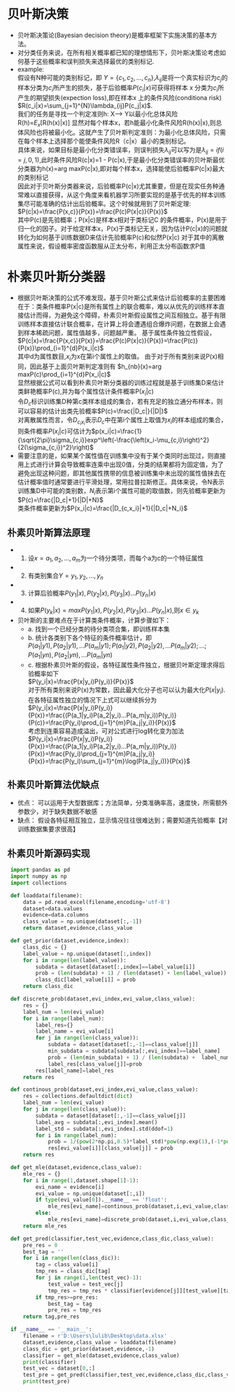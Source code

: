 # 贝叶斯决策
  - 贝叶斯决策论(Bayesian decision theory)是概率框架下实施决策的基本方法。
  - 对分类任务来说，在所有相关概率都已知的理想情形下，贝叶斯决策论考虑如何基于这些概率和误判损失来选择最优的类别标记.
  - example:  
  假设有N种可能的类别标记，即 $Y=\{c_1,c_2,...,c_n\}$,$\lambda_{ij}$是将一个真实标识为$c_j$的样本分类为$c_i$所产生的损失，基于后验概率$P(c_i|x)$可获得将样本 x 分类为$c_i$所产生的期望损失(expection loss),即在样本x 上的条件风险(conditiona risk) $R(c_i|x)=\sum_{j=1}^{N}\lambda_{ij}P(c_j|x)$.  
  我们的任务是寻找一个判定准则h: X--> Y以最小化总体风险  
  R(h)=$E_x$[R(h(x)|x)]
  显然对每个样本x，若h能最小化条件风险R(h(x)|x),则总体风险也将被最小化。这就产生了贝叶斯判定准则：为最小化总体风险，只需在每个样本上选择那个能使条件风险R（c|x）最小的类别标记。  
  具体来说，如果目标是最小化分类错误率，则误判损失$\lambda_{ij}$可以写为是$\lambda_{ij}=if(i=j,0,1)$,此时条件风险R(c|x)=1 - P(c|x),于是最小化分类错误率的贝叶斯最优分类器为h(x)=arg maxP(c|x),即对每个样本x，选择能使后验概率P(c|x)最大的类别标记  
  因此对于贝叶斯分类器来说，后验概率P(c|x)尤其重要，但是在现实任务种通常难以直接获得，从这个角度来看机器学习所要实现的是基于优先的样本训练集尽可能准确的估计出后验概率。这个时候就用到了贝叶斯定理:
  $P(c|x)=\frac{P(x,c)}{P(x)}=\frac{P(c)P(x|c)}{P(x)}$  
  其中P(c)是先验概率；P(x|c)是样本x相对于类标记C 的条件概率，P(x)是用于归一化的因子。对于给定样本x，P(x)于类标记无关，因为估计P(c|x)的问题就转化为如何基于训练数据D来估计先验概率P(c)和似然P(x|c)
  对于其中的离散属性来说，假设概率密度函数服从正太分布，利用正太分布函数求P值
# 朴素贝叶斯分类器
  - 根据贝叶斯决策的公式不难发现，基于贝叶斯公式来估计后验概率的主要困难在于：类条件概率P(x|c)是所有属性上的联合概率，难以从优先的训练样本直接估计而得，为避免这个障碍，朴素贝叶斯假设属性之间互相独立。基于有限训练样本直接估计联合概率，在计算上将会遭遇组合爆炸问题，在数据上会遇到样本稀疏问题，属性值越多，问题越严重。
  基于属性条件独立性假设，
  $P(c|x)=\frac{P(x,c)}{P(x)}=\frac{P(c)P(x|c)}{P(x)}=\frac{P(c)}{P(x)}\prod_{i=1}^{d}P(x_i|c)$  
  其中d为属性数目,$x_i$为x在第i个属性上的取值。
  由于对于所有类别来说P(x)相同，因此基于上面贝叶斯判定准则有
  $h_{nb}(x)=arg maxP(c)\prod_{i=1}^{d}P(x_i|c)$  
  显然根据公式可以看到朴素贝叶斯分类器的训练过程就是基于训练集D来估计类鲜艳概率P(c),并为每个属性估计条件概率P($x_i$|c)  
  令$D_c$标识训练集D种第c类样本组成的集合，若有充足的独立通分布样本，则可以容易的估计出类先验概率$P(c)=\frac{|D_c|}{|D|}$  
  对离散属性而言，令$D_{c_ix_i}$表示$D_c$中在第i个属性上取值为$x_i$的样本组成的集合，则条件概率$P(x_i|c)$可估计为$p(x_i|c)=\frac{1}{\sqrt{2\pi}\sigma_{c,i}}exp^\left(-\frac{\left(x_i-\mu_{c,i}\right)^2}{2(\sigma_{c,i})^2}\right)$  
  - 需要注意的是，如果某个属性值在训练集中没有于某个类同时出现过，则直接用上式进行计算会导致概率连乘中出现0值，分类的结果都将为固定值，为了避免出现这种问题，即其他属性携带的信息被训练集中未出现的属性值抹去在估计概率值时通常要进行平滑处理，常用拉普拉斯修正。具体来说，令N表示训练集D中可能的类别数，$N_i$表示第i个属性可能的取值数，则先验概率更新为$P(c)=\frac{|D_c|+1}{|D|+N}$  
  类条件概率更新为$P(x_i|c)=\frac{|D_{c,x_i}|+1}{|D_c|+N_i}$
## 朴素贝叶斯算法原理
   - 1. 设$x={a_1,a_2,...,a_m}$为一个待分类项，而每个a为c的一个特征属性
   - 2. 有类别集合$Y={y_1,y_2,...,y_n}$
   - 3. 计算后验概率$P(y_1|x),P(y_2|x),P(y_3|x)...P(y_n|x)$
   - 4. 如果$P(y_k|x)=max{P(y_1|x),P(y_2|x),P(y_3|x)...P(y_n|x)}$,则$x\in{y_k}$
   - 贝叶斯的主要难点在于计算类条件概率，计算步骤如下：
     - a. 找到一个已经分类的待分类项合集，即训练样本集
     - b. 统计各类别下各个特征的条件概率估计，即  
          $P(a_1|y1),P(a_2|y1),...P(a_m|y1);P(a_1|y2),P(a_2|y2),...P(a_m|y2);...;P(a_1|yn),P(a_2|yn),...P(a_m|yn)$
     - c. 根据朴素贝叶斯的假设，各特征属性条件独立，根据贝叶斯定理求得后验概率如下  
          $P(y_i|x)=\frac{P(x|y_i)P(y_i)}{P(x)}$  
          对于所有类别来说P(x)为常数，因此最大化分子也可以认为最大化$P(x|y_i)$.在各特征属性独立的情况下上式可以继续拆分为  
          $P(y_i|x)=\frac{P(x|y_i)P(y_i)}{P(x)}=\frac{(P(a_1|y_i)P(a_2|y_i)...P(a_m|y_i))P(y_i)}{P(c)}=\frac{P(y_i)\prod_{j=1}^{m}P(a_j|y_i)}{P(x)}$  
          考虑到连乘容易造成溢出，可对公式进行log转化变为加法  
          $P(y_i|x)=\frac{P(x|y_i)P(y_i)}{P(x)}=\frac{(P(a_1|y_i)P(a_2|y_i)...P(a_m|y_i))P(y_i)}{P(x)}=\frac{P(y_i)\prod_{j=1}^{m}P(a_j|y_i)}{P(x)}=\frac{P(y_i)\sum_{j=1}^{m}\log(P(a_j|y_i))}{P(x)}$
## 朴素贝叶斯算法优缺点
   - 优点： 可以运用于大型数据库；方法简单，分类准确率高，速度快，所需额外参数少，对于缺失数据不敏感
   - 缺点： 假设各特征相互独立，显示情况往往很难达到；需要知道先验概率【对训练数据集要求很高】
## 朴素贝叶斯源码实现
   ```python
    import pandas as pd 
    import numpy as np 
    import collections

    def loaddata(filename):
        data = pd.read_excel(filename,encoding='utf-8')
        dataset=data.values
        evidence=data.columns
        class_value = np.unique(dataset[:,-1])
        return dataset,evidence,class_value

    def get_prior(dataset,evidence,index):
        class_dic = {}
        label_value = np.unique(dataset[:,index])
        for i in range(len(label_value)):
            subdata = dataset[dataset[:,index]==label_value[i]]
            prob = (len(subdata) + 1) / (len(dataset) + len(label_value))
            class_dic[label_value[i]] = prob
        return class_dic

    def discrete_prob(dataset,evi_index,evi_value,class_value):
        res = {}
        label_num = len(evi_value)
        for i in range(label_num):
            label_res={}
            label_name = evi_value[i]
            for j in range(len(class_value)):
                subdata = dataset[dataset[:,-1]==class_value[j]]
                min_subdata = subdata[subdata[:,evi_index]==label_name]
                prob = (len(min_subdata) + 1) / (len(subdata) +  label_num)
                label_res[class_value[j]]=prob
            res[label_name]=label_res
        return res

    def continous_prob(dataset,evi_index,evi_value,class_value):
        res = collections.defaultdict(dict)
        label_num = len(evi_value)
        for j in range(len(class_value)):
            subdata = dataset[dataset[:,-1]==class_value[j]]
            label_avg = subdata[:,evi_index].mean()
            label_std = subdata[:,evi_index].std(ddof=1)
            for i in range(label_num):
                prob = 1/(pow(2*np.pi,0.5)*label_std)*pow(np.exp(1),(-1*pow((evi_value[i]-label_avg),2)/(2*pow(label_std,2))))
                res[evi_value[i]][class_value[j]] = prob
        return res

    def get_mle(dataset,evidence,class_value):
        mle_res = {}
        for i in range(1,dataset.shape[1]-1):
            evi_name = evidence[i]
            evi_value = np.unique(dataset[:,i])
            if type(evi_value[0]).__name__ == 'float':
                mle_res[evi_name]=continous_prob(dataset,i,evi_value,class_value)
            else:
                mle_res[evi_name]=discrete_prob(dataset,i,evi_value,class_value)
        return mle_res

    def get_pred(classifier,test_vec,evidence,class_dic,class_value):
        pre_res = 0
        best_tag = ''
        for i in range(len(class_dic)):
            tag = class_value[i]
            tmp_res = class_dic[tag]
            for j in range(1,len(test_vec)-1):
                test_value = test_vec[j]
                tmp_res = tmp_res * classifier[evidence[j]][test_value][tag]
            if tmp_res>=pre_res:
                best_tag = tag
                pre_res = tmp_res
        return tag,pre_res

    if __name__ == '__main__':
        filename = r'D:\Users\lulib\Desktop\data.xlsx'
        dataset,evidence,class_value = loaddata(filename)
        class_dic = get_prior(dataset,evidence,-1)
        classifier = get_mle(dataset,evidence,class_value)
        print(classifier)
        test_vec = dataset[0,:]
        test_pre = get_pred(classifier,test_vec,evidence,class_dic,class_value)
        print(test_pre)
   ```
